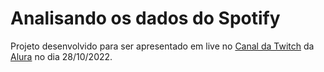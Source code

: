 # Analisando os dados do Spotify

Projeto desenvolvido para ser apresentado em live no [Canal da Twitch](https://www.twitch.tv/aluraverso) da [Alura](https://www.alura.com.br/) no dia 28/10/2022.
